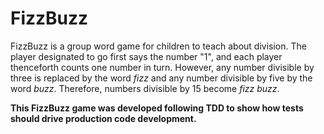 # FizzBuzz


FizzBuzz is a group word game for children to teach about division. The player designated to go first says the number "1", and each player thenceforth counts one number in turn. However, any number divisible by three is replaced by the word *fizz* and any number divisible by five by the word *buzz*. Therefore, numbers divisible by 15 become *fizz buzz*.

**This FizzBuzz game was developed following TDD to show how tests should drive production code development.**
